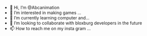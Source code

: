 - 👋 Hi, I’m @Abcanimation
- 👀 I’m interested in making games ...
- 🌱 I’m currently learning computer and...
- 💞️ I’m looking to collaborate with bloxburg developers in the future 
- 📫 How to reach me on my insta gram  ...

<!---
Abcanimation/Abcanimation is a ✨ special ✨ repository because its `README.md` (this file) appears on your GitHub profile.
You can click the Preview link to take a look at your changes.
--->
